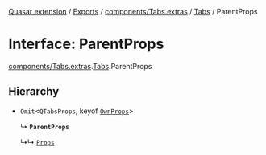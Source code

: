 [Quasar extension](../index.md) / [Exports](../modules.md) / [components/Tabs.extras](../modules/components_Tabs_extras.md) / [Tabs](../modules/components_Tabs_extras.Tabs.md) / ParentProps

# Interface: ParentProps

[components/Tabs.extras](../modules/components_Tabs_extras.md).[Tabs](../modules/components_Tabs_extras.Tabs.md).ParentProps

## Hierarchy

- `Omit`<`QTabsProps`, keyof [`OwnProps`](components_Tabs_extras.Tabs.OwnProps.md)\>

  ↳ **`ParentProps`**

  ↳↳ [`Props`](components_Tabs_extras.Tabs.Props.md)
